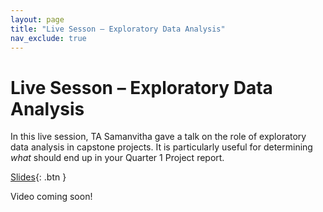```yaml
---
layout: page
title: "Live Sesson – Exploratory Data Analysis"
nav_exclude: true
---
```


# Live Sesson – Exploratory Data Analysis

In this live session, TA Samanvitha gave a talk on the role of exploratory data analysis in capstone projects. It is particularly useful for determining _what_ should end up in your Quarter 1 Project report.

[Slides](https://docs.google.com/presentation/d/1VOvrMi4yixPin38v4ZQjoeP_kVbHOkE2x_X1XWJiFXU/edit?usp=sharing){: .btn }

Video coming soon!

<!-- 
<center><iframe width="711" height="400" src="https://www.youtube.com/embed/X9gbQ7pme1E" title="YouTube video player" frameborder="0" allow="accelerometer; autoplay; clipboard-write; encrypted-media; gyroscope; picture-in-picture" allowfullscreen></iframe></center> -->